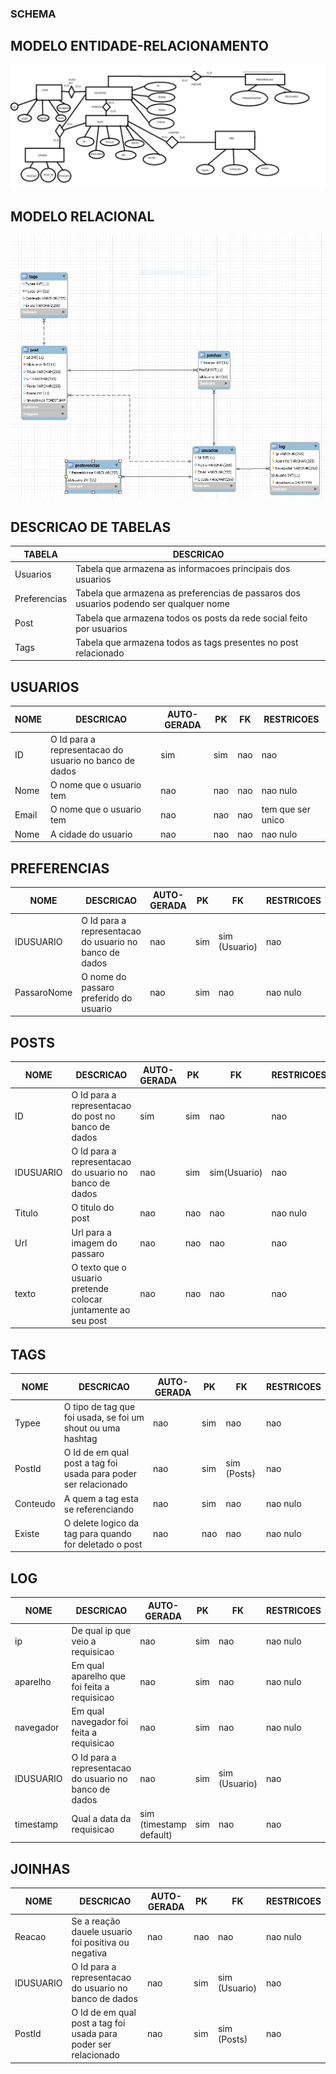 ### SCHEMA

## MODELO ENTIDADE-RELACIONAMENTO
![Entidade Rerlacionamento](entidade-relacionamento.png)

## MODELO RELACIONAL
![Modelo relacional](relacional.png)


## DESCRICAO DE TABELAS

TABELA | DESCRICAO
--- | ---
Usuarios | Tabela que armazena as informacoes principais dos usuarios
Preferencias | Tabela que armazena as preferencias de passaros dos usuarios podendo ser qualquer nome
Post | Tabela que armazena todos os posts da rede social feito por usuarios
Tags | Tabela que armazena todos as tags presentes no post relacionado



## USUARIOS

NOME | DESCRICAO | AUTO-GERADA | PK | FK | RESTRICOES
--- | --- | --- | --- | --- | ---
ID | O Id para a representacao do usuario no banco de dados | sim |sim |nao | nao
Nome | O nome que o usuario tem | nao |nao |nao | nao nulo
Email | O nome que o usuario tem | nao |nao |nao | tem que ser unico
Nome | A cidade do usuario | nao |nao |nao | nao nulo


## PREFERENCIAS

NOME | DESCRICAO | AUTO-GERADA | PK | FK | RESTRICOES
--- | --- | --- | --- | --- | ---
IDUSUARIO | O Id para a representacao do usuario no banco de dados | nao |sim  |sim (Usuario)| nao
PassaroNome | O nome do passaro preferido do usuario | nao |sim |nao | nao nulo


## POSTS

NOME | DESCRICAO | AUTO-GERADA | PK | FK | RESTRICOES
--- | --- | --- | --- | --- | ---
ID | O Id para a representacao do post no banco de dados | sim |sim |nao | nao
IDUSUARIO | O Id para a representacao do usuario no banco de dados | nao |sim  |sim(Usuario) | nao
Titulo | O titulo do post | nao |nao |nao | nao nulo
Url | Url para a imagem do passaro | nao |nao |nao | nao
texto | O texto que o usuario pretende colocar juntamente ao seu post | nao |nao |nao | nao


## TAGS

NOME | DESCRICAO | AUTO-GERADA | PK | FK | RESTRICOES
--- | --- | --- | --- | --- | ---
Typee | O tipo de tag que foi usada, se foi um shout ou uma hashtag | nao |sim |nao | nao
PostId | O Id de em qual post a tag foi usada para poder ser relacionado | nao |sim  |sim (Posts)| nao
Conteudo | A quem a tag esta se referenciando | nao |sim |nao | nao nulo
Existe | O delete logico da tag para quando for deletado o post | nao |nao |nao | nao nulo


## LOG

NOME | DESCRICAO | AUTO-GERADA | PK | FK | RESTRICOES
--- | --- | --- | --- | --- | ---
ip | De qual ip que veio a requisicao | nao |sim |nao | nao nulo
aparelho | Em qual aparelho que foi feita a requisicao | nao |sim  |nao| nao nulo
navegador | Em qual navegador foi feita a requisicao | nao |sim |nao | nao nulo
IDUSUARIO | O Id para a representacao do usuario no banco de dados | nao |sim  |sim (Usuario)| nao
timestamp | Qual a data da requisicao | sim (timestamp default) |sim |nao | nao


## JOINHAS

NOME | DESCRICAO | AUTO-GERADA | PK | FK | RESTRICOES
--- | --- | --- | --- | --- | ---
Reacao | Se a reação dauele usuario foi positiva ou negativa | nao |nao |nao | nao nulo
IDUSUARIO | O Id para a representacao do usuario no banco de dados | nao |sim  |sim (Usuario)| nao
PostId | O Id de em qual post a tag foi usada para poder ser relacionado | nao |sim  |sim (Posts)| nao


